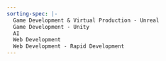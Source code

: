 ```yaml
---
sorting-spec: |-
  Game Development & Virtual Production - Unreal
  Game Development - Unity
  AI
  Web Development
  Web Development - Rapid Development
---
```

